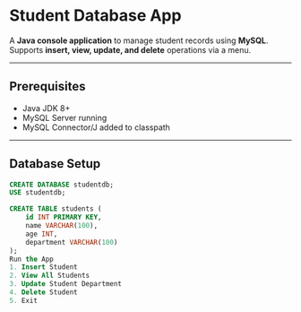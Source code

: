 # Student Database App

A **Java console application** to manage student records using **MySQL**.  
Supports **insert, view, update, and delete** operations via a menu.

---

## Prerequisites

- Java JDK 8+  
- MySQL Server running  
- MySQL Connector/J added to classpath  

---

## Database Setup

```sql
CREATE DATABASE studentdb;
USE studentdb;

CREATE TABLE students (
    id INT PRIMARY KEY,
    name VARCHAR(100),
    age INT,
    department VARCHAR(100)
);
Run the App
1. Insert Student
2. View All Students
3. Update Student Department
4. Delete Student
5. Exit


